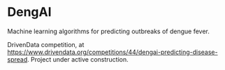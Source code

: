 # DengAI
Machine learning algorithms for predicting outbreaks of dengue fever.

DrivenData competition, at https://www.drivendata.org/competitions/44/dengai-predicting-disease-spread.
Project under active construction.
